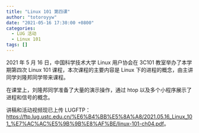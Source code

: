 ```yaml
---
title: "Linux 101 第四课"
author: "totoroyyw"
date: "2021-05-16 17:30:00 +0800"
categories:
  - LUG 活动
  - Linux 101
tags: []
---
```


2021 年 5 月 16 日，中国科学技术大学 Linux 用户协会在 3C101 教室举办了本学期第四次 Linux 101 课程，本次课程的主要内容是 Linux 下的进程的概念，由主讲同学刘隆邦同学带来课程。

在课堂上，刘隆邦同学准备了大量的演示操作，通过 htop 以及多个小程序展示了进程和信号的概念。

讲稿和活动视频现已上传 LUGFTP：<https://ftp.lug.ustc.edu.cn/%E6%B4%BB%E5%8A%A8/2021.05.16_Linux_101_%E7%AC%AC%E5%9B%9B%E8%AF%BE/linux-101-ch04.pdf>。
